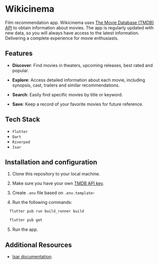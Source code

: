 # Wikicinema

Film recommendation app. Wikicinema uses [The Movie Database (TMDB) API](https://www.themoviedb.org/) to obtain information about movies. The app is regularly updated with new data, so you will always have access to the latest information. Delivering a complete experience for movie enthusiasts.

## Features

- **Discover**: Find movies in theaters, upcoming releases, best rated and popular.

- **Explore**: Access detailed information about each movie, including synopsis, cast, trailers and similar recommendations.

- **Search**: Easily find specific movies by title or keyword.

- **Save**: Keep a record of your favorite movies for future reference.

## Tech Stack

- `Flutter`
- `Dart`
- `Riverpod`
- `Isar`

## Installation and configuration

1. Clone this repository to your local machine.

2. Make sure you have your own [TMDB API key](https://www.themoviedb.org/settings/api).

3. Create `.env` file based on `.env.template`-

4. Run the following commands:
```bash
  flutter pub run build_runner build
```

```bash
  flutter pub get
```

5. Run the app.

## Additional Resources

- [Isar documentation](https://isar.dev/).